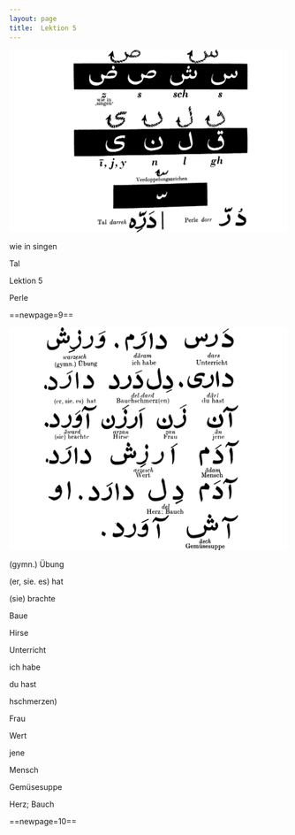 ```yaml
---
layout: page
title:  Lektion 5
---
```



![image](assets/s/012.png-03.png)

wie in singen

Tal



Lektion 5

Perle



==newpage=9==

![image](assets/s/013.png-02.png)

(gymn.) Übung

(er, sie. es) hat

(sie) brachte

Baue

Hirse



Unterricht

ich habe

du hast

hschmerzen)

Frau

Wert

jene

Mensch

Gemüsesuppe

Herz; Bauch



==newpage=10==

